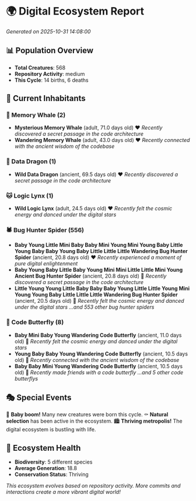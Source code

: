 # 🌍 Digital Ecosystem Report
*Generated on 2025-10-31 14:08:00*

## 📊 Population Overview
- **Total Creatures**: 568
- **Repository Activity**: medium
- **This Cycle**: 14 births, 6 deaths

## 👥 Current Inhabitants

### 🐋 Memory Whale (2)
- **Mysterious Memory Whale** (adult, 71.0 days old) ❤️
  *Recently discovered a secret passage in the code architecture*
- **Wandering Memory Whale** (adult, 43.0 days old) ❤️
  *Recently connected with the ancient wisdom of the codebase*

### 🐉 Data Dragon (1)
- **Wild Data Dragon** (ancient, 69.5 days old) ❤️
  *Recently discovered a secret passage in the code architecture*

### 🐱 Logic Lynx (1)
- **Wild Logic Lynx** (adult, 24.5 days old) ❤️
  *Recently felt the cosmic energy and danced under the digital stars*

### 🕷️ Bug Hunter Spider (556)
- **Baby Young Little Mini Baby Baby Mini Young Mini Young Baby Little Young Baby Baby Young Baby Little Little Little Wandering Bug Hunter Spider** (ancient, 20.8 days old) ❤️
  *Recently experienced a moment of pure digital enlightenment*
- **Baby Young Baby Little Baby Young Mini Mini Little Little Mini Young Ancient Bug Hunter Spider** (ancient, 20.8 days old) 💛
  *Recently discovered a secret passage in the code architecture*
- **Little Young Young Little Baby Baby Baby Young Little Little Young Mini Young Young Baby Little Little Little Wandering Bug Hunter Spider** (ancient, 20.5 days old) 💛
  *Recently felt the cosmic energy and danced under the digital stars*
  *...and 553 other bug hunter spiders*

### 🦋 Code Butterfly (8)
- **Baby Mini Baby Young Wandering Code Butterfly** (ancient, 11.0 days old) 💛
  *Recently felt the cosmic energy and danced under the digital stars*
- **Young Baby Baby Young Wandering Code Butterfly** (ancient, 10.5 days old) 💛
  *Recently connected with the ancient wisdom of the codebase*
- **Baby Baby Mini Young Wandering Code Butterfly** (ancient, 10.5 days old) 💛
  *Recently made friends with a code butterfly*
  *...and 5 other code butterflys*

## 🎭 Special Events

🎉 **Baby boom!** Many new creatures were born this cycle.
⚰️ **Natural selection** has been active in the ecosystem.
🏙️ **Thriving metropolis!** The digital ecosystem is bustling with life.

## 🔬 Ecosystem Health
- **Biodiversity**: 5 different species
- **Average Generation**: 18.8
- **Conservation Status**: Thriving

*This ecosystem evolves based on repository activity. More commits and interactions create a more vibrant digital world!*